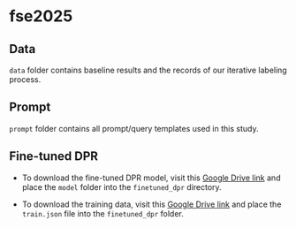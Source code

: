# fse2025
## Data
`data` folder contains baseline results and the records of our iterative labeling process.

## Prompt
`prompt` folder contains all prompt/query templates used in this study.

## Fine-tuned DPR
- To download the fine-tuned DPR model, visit this [Google Drive link](https://drive.google.com/drive/folders/13neDI7wM2i_lUFPejJ2c-Wyz6u6Ra_8q?usp=sharing) and place the `model` folder into the `finetuned_dpr` directory.

- To download the training data, visit this [Google Drive link](https://drive.google.com/file/d/1Jr_r-zlPL8XX19qmlWF2_I6xUrRVMTPu/view?usp=sharing) and place the `train.json` file into the `finetuned_dpr` folder.


